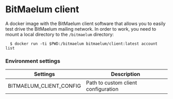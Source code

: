 # BitMaelum client

A docker image with the BitMaelum client software that allows you to easily test drive the BitMaelum mailing network. In order to work, you need to mount a local 
directory to the `/bitmaelum` directory:

      $ docker run -ti $PWD:/bitmaelum bitmaelum/client:latest account list


### Environment settings

| Settings                | Description                            |
|-------------------------|----------------------------------------|
| BITMAELUM_CLIENT_CONFIG | Path to custom client configuration    |

